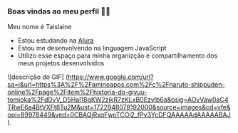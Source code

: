 ### Boas vindas ao meu perfil 💙💙
Meu nome é Taislaine 
 - Estou estudando na [Alura](https://cursos.alura.com.br/user/taislaine-monteiro-silva)
 - Estou me desenvolvendo na linguagem JavaScript
 - Utilizo esse espaço para minha organizção e compartilhamento dos meus projetos desenvolvidos

![descrição do GIF] (https://www.google.com/url?sa=i&url=https%3A%2F%2Faminoapps.com%2Fc%2Fnaruto-shippuden-online%2Fpage%2Fitem%2Fhistoria-do-giyuu-tomioka%2FdDvV_D5HaI18qKW2zjkR7zKLxB0Ezvlb6a&psig=AOvVaw0aC4TRwE6a4BtVXFt8Tu2M&ust=1722948078192000&source=images&cd=vfe&opi=89978449&ved=0CBAQjRxqFwoTCOi2_fPv3YcDFQAAAAAdAAAAABAJ).
